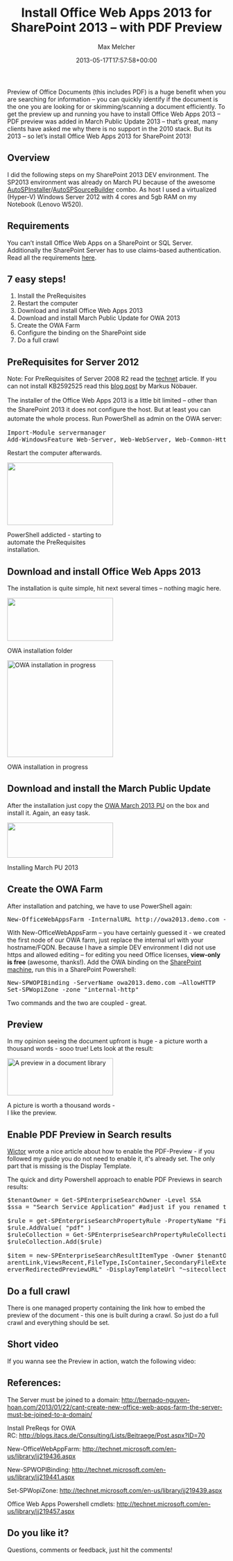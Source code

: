 ﻿---
title: Install Office Web Apps 2013 for SharePoint 2013 – with PDF Preview
author: Max Melcher
aliases:
   - "/post/2013-05-17-install-office-web-apps-2013-for-sharepoint-2013-with-pdf-preview/"
2013: "05"
type: post
date: 2013-05-17T17:57:58+00:00
url: /2013/05/install-office-web-apps-2013-for-sharepoint-2013-with-pdf-preview/
yourls_shorturl:
  - http://melcher.it/s/4
categories:
  - Office Web Apps 2013

---
Preview of Office Documents (this includes PDF) is a huge benefit when you are searching for information – you can quickly identify if the document is the one you are looking for or skimming/scanning a document efficiently. To get the preview up and running you have to install Office Web Apps 2013 – PDF preview was added in March Public Update 2013 – that’s great, many clients have asked me why there is no support in the 2010 stack. But its 2013 – so let’s install Office Web Apps 2013 for SharePoint 2013!

## Overview

I did the following steps on my SharePoint 2013 DEV environment. The SP2013 environment was already on March PU because of the awesome <a href="http://autospinstaller.codeplex.com/" target="_blank">AutoSPInstaller</a>/<a href="http://autospsourcebuilder.codeplex.com/" target="_blank">AutoSPSourceBuilder</a> combo. As host I used a virtualized (Hyper-V) Windows Server 2012 with 4 cores and 5gb RAM on my Notebook (Lenovo W520).

## Requirements

You can’t install Office Web Apps on a SharePoint or SQL Server. Additionally the SharePoint Server has to use claims-based authentication. Read all the requirements <a href="http://technet.microsoft.com/en-us/library/jj219435.aspx#software" target="_blank">here</a>.

## 7 easy steps!

  1. Install the PreRequisites
  2. Restart the computer
  3. Download and install Office Web Apps 2013
  4. Download and install March Public Update for OWA 2013
  5. Create the OWA Farm
  6. Configure the binding on the SharePoint side
  7. Do a full crawl

## PreRequisites for Server 2012

<div class="avia-box alert    ">
  <span class="avia-innerbox" >Note: For PreRequisites of Server 2008 R2 read the <a href="http://technet.microsoft.com/de-de/library/jj219455.aspx">technet</a> article. If you can not install KB2592525 read this <a href="http://erpcoder.wordpress.com/2013/03/04/office-web-apps-server-kb2592525-installation-failed/">blog post</a> by Markus Nöbauer.</span>
</div>

<span style="line-height: 1.5em;">The installer of the Office Web Apps 2013 is a little bit limited – other than the SharePoint 2013 it does not configure the host. But at least you can automate the whole process. Run PowerShell as admin on the OWA server:</span>

<pre lang="powershell">Import-Module servermanager
Add-WindowsFeature Web-Server, Web-WebServer, Web-Common-Http, Web-Static-Content, Web-App-Dev, Web-Asp-Net, Web-Net-Ext, Web-ISAPI-Ext, Web-ISAPI-Filter, Web-Includes, Web-Security, Web-Windows-Auth, Web-Filtering, Web-Stat-Compression, Web-Dyn-Compression, Web-Mgmt-Console, InkAndHandwritingServices, Web-Net-Ext45, Web-Asp-Net45</pre>

Restart the computer afterwards.

<div style="width: 254px" class="wp-caption alignnone">
  <a class="thickbox" href="http://melcher.it/wp-content/uploads/192.168.137.50-Remote-Desktop-Connection_2013-05-17_18-02-331.png"><img style="background-image: none; padding-top: 0px; padding-left: 0px; display: inline; padding-right: 0px; border: 0px;" title="Starting to automate the Prerequisites" src="http://melcher.it/wp-content/uploads/192.168.137.50-Remote-Desktop-Connection_2013-05-17_18-02-33_thumb1.png" alt="" width="244" height="144" border="0" /></a>
  
  <p class="wp-caption-text">
    PowerShell addicted - starting to automate the PreRequisites installation.
  </p>
</div>

## Download and install Office Web Apps 2013

The installation is quite simple, hit next several times – nothing magic here.

<div style="width: 254px" class="wp-caption alignnone">
  <a class="thickbox" href="http://melcher.it/wp-content/uploads/192.168.137.50-Remote-Desktop-Connection_2013-05-17_18-09-181.png"><img style="background-image: none; padding-top: 0px; padding-left: 0px; display: inline; padding-right: 0px; border: 0px;" title="OWA installation folder" src="http://melcher.it/wp-content/uploads/192.168.137.50-Remote-Desktop-Connection_2013-05-17_18-09-18_thumb1.png" alt="" width="244" height="99" border="0" /></a>
  
  <p class="wp-caption-text">
    OWA installation folder
  </p>
</div>

<div style="width: 254px" class="wp-caption alignnone">
  <a class="thickbox" href="http://melcher.it/wp-content/uploads/192.168.137.50-Remote-Desktop-Connection_2013-05-17_18-09-011.png"><img style="background-image: none; padding-top: 0px; padding-left: 0px; display: inline; padding-right: 0px; border: 0px;" title="OWA installation in progress" src="http://melcher.it/wp-content/uploads/192.168.137.50-Remote-Desktop-Connection_2013-05-17_18-09-01_thumb1.png" alt="OWA installation in progress" width="244" height="223" border="0" /></a>
  
  <p class="wp-caption-text">
    OWA installation in progress
  </p>
</div>

## Download and install the March Public Update

After the installation just copy the <a href="http://www.microsoft.com/en-us/download/details.aspx?id=36981" target="_blank">OWA March 2013 PU</a> on the box and install it. Again, an easy task.

<div style="width: 254px" class="wp-caption alignnone">
  <a class="thickbox" href="http://melcher.it/wp-content/uploads/192.168.137.50-Remote-Desktop-Connection_2013-05-17_19-02-561.png"><img style="background-image: none; padding-top: 0px; padding-left: 0px; display: inline; padding-right: 0px; border: 0px;" title="Installing March PU 2013" src="http://melcher.it/wp-content/uploads/192.168.137.50-Remote-Desktop-Connection_2013-05-17_19-02-56_thumb1.png" alt="" width="244" height="81" border="0" /></a>
  
  <p class="wp-caption-text">
    Installing March PU 2013
  </p>
</div>

## Create the OWA Farm

After installation and patching, we have to use PowerShell again:

<pre lang="powershell">New-OfficeWebAppsFarm -InternalURL http://owa2013.demo.com -AllowHttp –EditingEnabled</pre>

With New-OfficeWebAppsFarm – you have certainly guessed it - we created the first node of our OWA farm, just replace the internal url with your hostname/FQDN. Because I have a simple DEV environment I did not use https and allowed editing – for editing you need Office licenses, **view-only is free** (awesome, thanks!). Add the OWA binding on the <span style="text-decoration: underline;">SharePoint machine</span>, run this in a SharePoint Powershell:

<pre lang="powershell">New-SPWOPIBinding -ServerName owa2013.demo.com –AllowHTTP 
Set-SPWopiZone -zone "internal-http"</pre>

Two commands and the two are coupled - great.

## Preview

In my opinion seeing the document upfront is huge - a picture worth a thousand words - sooo true! Lets look at the result:

<div style="width: 254px" class="wp-caption alignnone">
  <a class="thickbox" href="http://melcher.it/wp-content/uploads/sp2013-Remote-Desktop-Connection_2013-05-17_19-54-381.png"><img style="background-image: none; padding-top: 0px; padding-left: 0px; display: inline; padding-right: 0px; border: 0px;" title="A preview in a document library" src="http://melcher.it/wp-content/uploads/sp2013-Remote-Desktop-Connection_2013-05-17_19-54-38_thumb1.png" alt="A preview in a document library" width="244" height="86" border="0" /></a>
  
  <p class="wp-caption-text">
    A picture is worth a thousand words - I like the preview.
  </p>
</div>

## Enable PDF Preview in Search results

[Wictor][1] wrote a nice article about how to enable the PDF-Preview - if you followed my guide you do not need to enable it, it's already set. The only part that is missing is the Display Template.

The quick and dirty Powershell approach to enable PDF Previews in search results:

<pre lang="powershell">$tenantOwner = Get-SPEnterpriseSearchOwner -Level SSA
$ssa = "Search Service Application" #adjust if you renamed the service application

$rule = get-SPEnterpriseSearchPropertyRule -PropertyName "FileType" -Operator "IsEqual"
$rule.AddValue( "pdf" )
$ruleCollection = Get-SPEnterpriseSearchPropertyRuleCollection
$ruleCollection.Add($rule)

$item = new-SPEnterpriseSearchResultItemType -Owner $tenantOwner -SearchApplication $ssa -Name "PDF with Preview" -Rules $ruleCollection -RulePriority 1 -DisplayProperties "Title,Author,Size,Path,Description,EditorOWSUSER,LastModifiedTime,CollapsingStatus,DocId,HitHighlightedSummary,HitHighlightedProperties,FileExtension,ViewsLifeTime,P
arentLink,ViewsRecent,FileType,IsContainer,SecondaryFileExtension,DisplayAuthor,docaclmeta,ServerRedirectedURL,SectionNames,SectionIndexes,ServerRedirectedEmbedURL,S
erverRedirectedPreviewURL" -DisplayTemplateUrl "~sitecollection/_catalogs/masterpage/Display Templates/Search/Item_Word.js" -OptimizeForFrequentUse $true</pre>

## Do a full crawl

There is one managed property containing the link how to embed the preview of the document - this one is built during a crawl. So just do a full crawl and everything should be set.

## Short video

If you wanna see the Preview in action, watch the following video:

<span class="embed-youtube" style="text-align:center; display: block;"></span>

## References:

The Server must be joined to a domain: <http://bernado-nguyen-hoan.com/2013/01/22/cant-create-new-office-web-apps-farm-the-server-must-be-joined-to-a-domain/>

Install PreReqs for OWA RC: <http://blogs.itacs.de/Consulting/Lists/Beitraege/Post.aspx?ID=70>

New-OfficeWebAppFarm: <http://technet.microsoft.com/en-us/library/jj219436.aspx>

New-SPWOPIBinding: <http://technet.microsoft.com/en-us/library/jj219441.aspx>

Set-SPWopiZone: <http://technet.microsoft.com/en-us/library/jj219439.aspx>

Office Web Apps Powershell cmdlets: <http://technet.microsoft.com/en-us/library/jj219457.aspx>

## Do you like it?

Questions, comments or feedback, just hit the comments!

 [1]: http://www.wictorwilen.se/sharepoint-2013-enabling-pdf-previews-with-office-web-apps-2013-march-2013-update "Wictor Wilen"
